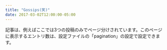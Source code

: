 ```yaml
---
title: "Gossips(笑)"
date: 2017-03-02T12:00:00-05:00
---
```

記事は、例えばここでは3つの投稿のみでページ分けされています。このページに表示するエントリ数は、設定ファイルの「pagination」の設定で設定できます。
